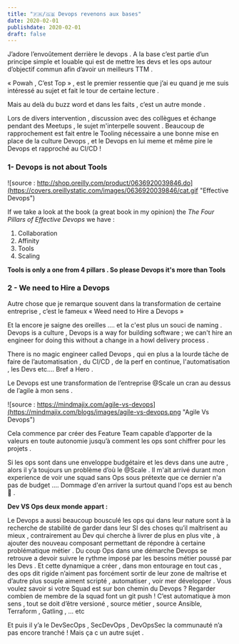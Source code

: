 ```yaml
---
title: "🇫🇷/🇬🇧 Devops revenons aux bases"
date: 2020-02-01
publishdate: 2020-02-01
draft: false
---
```



J’adore l’envoûtement derrière le devops . A la base c’est partie d’un principe simple et louable qui est de mettre les devs et les ops autour d’objectif commun afin d’avoir un meilleurs TTM . 

«  Powah , C’est Top » , est le premier ressentie  que j’ai eu quand je me suis intéressé au sujet et fait le tour de certaine lecture . 

Mais au delà du buzz word et dans les faits , c’est un autre monde . 


Lors de divers intervention , discussion avec des collègues et échange pendant des Meetups , le sujet m'interpelle souvent . 
 Beaucoup de rapprochement est fait entre le Tooling nécessaire a une bonne mise en place de la culture Devops , et le Devops en lui meme et même pire le Devops et rapproché au CI/CD ! 

### 1- Devops is not about Tools 

![source :  http://shop.oreilly.com/product/0636920039846.do](https://covers.oreillystatic.com/images/0636920039846/cat.gif
 "Effective Devops")

If we take a look at the book (a great book in my opinion) the *The Four Pillars of Effective Devops* we have : 
1. Collaboration
2. Affinity 
3. Tools 
4. Scaling 
   
**Tools is only a one from 4 pillars . So please  Devops it's more than Tools** 

### 2 - We need to Hire a Devops 

Autre chose que je remarque souvent dans la transformation de certaine entreprise , c’est le fameux  « Weed need to Hire a Devops »

Et la encore je saigne des oreilles .... et la c'est plus un souci de naming . 
Devops is a culture , Devops is a way for building software ; we can't hire an engineer for doing this without a change in a howl delivery process . 

There is  no magic engineer called Devops , qui en plus a la lourde tâche de faire de l’automatisation , du CI/CD , de la perf en continue, l'automatisation , les Devs  etc.... Bref a Hero . 

Le Devops est une transformation de l’entreprise @Scale un cran au dessus de l’agile à mon sens . 


![source :  https://mindmajix.com/agile-vs-devops](https://mindmajix.com/blogs/images/agile-vs-devops.png "Agile Vs Devops")



Cela commence par créer des Feature Team capable d’apporter de la valeurs en toute autonomie jusqu’à comment les ops sont chiffrer pour les projets . 

Si les ops sont dans une enveloppe budgétaire et les devs dans une autre , alors il y’a toujours un problème d’où le @Scale . 
Il m'ait arrivé durant mon experience de voir une squad sans Ops sous prétexte que ce dernier n'a pas de budget .... Dommage d'en arriver la surtout quand l'ops est au bench 🙂 .

<b>Dev VS Ops deux monde appart : </b>


Le Devops a aussi beaucoup bousculé les ops qui dans leur nature sont à la recherche de stabilité de garder dans leur SI des choses qu’il maîtrisent au mieux , contrairement  au Dev qui cherche à livrer de plus en plus vite , à ajouter des nouveau composant permettant de répondre à certaine problématique métier . 
Du coup Ops dans une démarche Devops se retrouve a devoir suivre le rythme imposé par les besoins métier poussé par les Devs . Et cette dynamique a créer , dans mon entourage en tout cas , des ops dit rigide n’aiment pas forcément sortir de leur zone de maîtrise et d’autre plus souple aiment scripté , automatiser , voir mer développer . 
Vous voulez savoir si votre Squad est sur bon chemin du Devops ? 
Regarder combien de membre de la squad font un git push ! 
C’est automatique à mon sens , tout se doit d’être versioné , source métier , source Ansible, Terraform , Gatling , ... etc 


Et puis il y’a le DevSecOps , SecDevOps  , DevOpsSec la communauté n’a pas encore tranché ! Mais ça c un autre sujet . 
